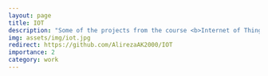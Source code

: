 ```yaml
---
layout: page
title: IOT
description: "Some of the projects from the course <b>Internet of Things</b>. (Spring 2022)"
img: assets/img/iot.jpg
redirect: https://github.com/AlirezaAK2000/IOT
importance: 2
category: work
---
```

